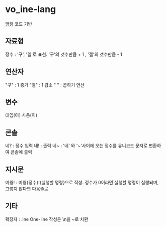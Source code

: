 # vo_ine-lang
[엄랭](https://github.com/rycont/umjunsik-lang) 코드 기반

## 자료형

정수 : '구', '겔'로 표현. '구'의 갯수만큼 + 1 , '겔'의 갯수만큼 - 1

## 연산자

"구" : 1 증가
"겔" : 1 감소
" " : 곱하기 연산

## 변수

대입(아)
사용(이)

## 콘솔

네? : 정수 입력
네! : 출력
네~ : '네' 와 '~'사이에 오는 정수를 유니코드 문자로 변환하여 콘솔에 출력

## 지시문

미웡! : 미웡{정수}!{실행할 명령}으로 작성. 정수가 0이라면 실행할 명령이 실행되며, 그렇지 않다면 다음줄로

## 기타

확장자 : .ine
One-line 작성은 \n을 ~로 치환

